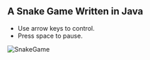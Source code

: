 ## A Snake Game Written in Java

* Use arrow keys to control.
* Press space to pause.

![SnakeGame](https://imgur.com/pcK6lVk)